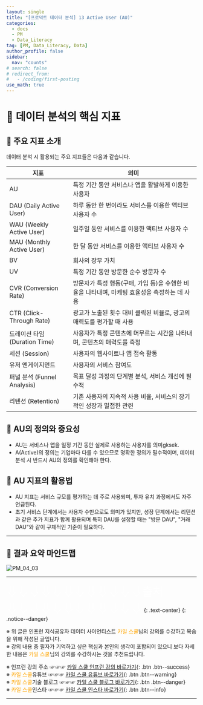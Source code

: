 ```yaml
---
layout: single
title: "[프로덕트 데이터 분석] 13 Active User (AU)"
categories:
  - docs
  - PM
  - Data_Literacy
tag: [PM, Data_Literacy, Data]
author_profile: false
sidebar:
  nav: "counts"
# search: false
# redirect_from:
#   - /coding/first-posting
use_math: true
---
```


# 👑 데이터 분석의 핵심 지표

## 🍞 주요 지표 소개

데이터 분석 시 활용되는 주요 지표들은 다음과 같습니다.

| 지표                          | 의미                                                                                         |
| ----------------------------- | -------------------------------------------------------------------------------------------- |
| AU                            | 특정 기간 동안 서비스나 앱을 활발하게 이용한 사용자                                          |
| DAU (Daily Active User)       | 하루 동안 한 번이라도 서비스를 이용한 액티브 사용자 수                                       |
| WAU (Weekly Active User)      | 일주일 동안 서비스를 이용한 액티브 사용자 수                                                 |
| MAU (Monthly Active User)     | 한 달 동안 서비스를 이용한 액티브 사용자 수                                                  |
| BV                            | 회사의 장부 가치                                                                             |
| UV                            | 특정 기간 동안 방문한 순수 방문자 수                                                         |
| CVR (Conversion Rate)         | 방문자가 특정 행동(구매, 가입 등)을 수행한 비율을 나타내며, 마케팅 효율성을 측정하는 데 사용 |
| CTR (Click-Through Rate)      | 광고가 노출된 횟수 대비 클릭된 비율로, 광고의 매력도를 평가할 때 사용                        |
| 드레이션 타임 (Duration Time) | 사용자가 특정 콘텐츠에 머무르는 시간을 나타내며, 콘텐츠의 매력도를 측정                      |
| 세션 (Session)                | 사용자의 웹사이트나 앱 접속 활동                                                             |
| 유저 엔게이지먼트             | 사용자의 서비스 참여도                                                                       |
| 퍼널 분석 (Funnel Analysis)   | 목표 달성 과정의 단계별 분석, 서비스 개선에 필수적                                           |
| 리텐션 (Retention)            | 기존 사용자의 지속적 사용 비율, 서비스의 장기적인 성장과 밀접한 관련                         |

## 🍞 AU의 정의와 중요성

- AU는 서비스나 앱을 일정 기간 동안 실제로 사용하는 사용자를 의미gksek.
- A(Active)의 정의는 기업마다 다를 수 있으므로 명확한 정의가 필수적이며, 데이터 분석 시 반드시 AU의 정의를 확인해야 한다.

## 🍞 AU 지표의 활용법

- AU 지표는 서비스 규모를 평가하는 데 주로 사용되며, 투자 유치 과정에서도 자주 언급된다.
- 초기 서비스 단계에서는 사용자 수만으로도 의미가 있지만, 성장 단계에서는 리텐션과 같은 추가 지표가 함께 활용되며 특히 DAU를 설정할 때는 "방문 DAU", "거래 DAU"와 같이 구체적인 기준이 필요하다.

---

## 🧀 결과 요약 마인드맵

![PM_04_03]({{site.url}}/images/2025-03-25-PM/04_03.png)

---

<a style="font-size:30px; color: white;">⇩⇩⇩⇩⇩⇩⇩⇩⇩⇩⇩⇩출처⇩⇩⇩⇩⇩⇩⇩⇩⇩⇩⇩⇩</a>
{: .text-center}
{: .notice--danger}

※ 위 글은 인프런 지식공유자 데이터 사이언티스트 <a style="color: orange;">카일 스쿨</a>님의 강의를 수강하고 복습을 위해 작성된 글입니다.<br>
※ 강의 내용 중 필자가 기억하고 싶은 핵심과 본인의 생각이 포함되어 있으니 보다 자세한 내용은 <a style="color: orange;">카일 스쿨</a>님의 강의를 수강하시는 것을 추천드립니다. <br>

※ 인프런 강의 주소 ☞☞☞ [카일 스쿨 인프런 강의 바로가기](https://www.inflearn.com/course/pm-%EB%8D%B0%EC%9D%B4%ED%84%B0-%EB%A6%AC%ED%84%B0%EB%9F%AC%EC%8B%9C){: .btn .btn--success}<br>
※ <a style="color: orange;">카일 스쿨</a>유튜브 ☞☞☞ [카일 스쿨 유튜브 바로가기](https://www.youtube.com/c/kyleschool){: .btn .btn--warning}<br>
※ <a style="color: orange;">카일 스쿨</a>기술 블로그 ☞☞☞ [카일 스쿨 블로그 바로가기](https://zzsza.github.io/){: .btn .btn--danger}<br>
※ <a style="color: orange;">카일 스쿨</a>인스타 ☞☞☞ [카일 스쿨 인스타 바로가기](https://www.instagram.com/data.scientist/){: .btn .btn--info}

---
